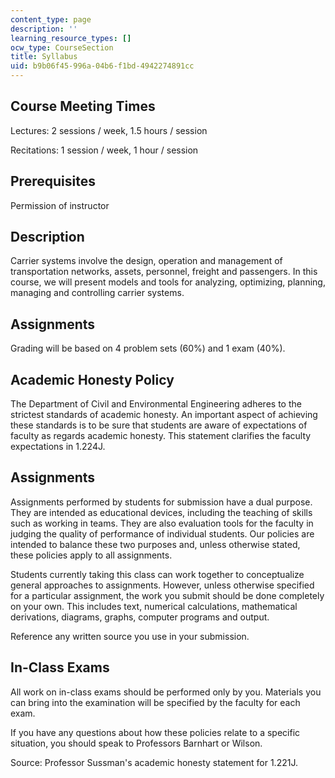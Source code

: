 ```yaml
---
content_type: page
description: ''
learning_resource_types: []
ocw_type: CourseSection
title: Syllabus
uid: b9b06f45-996a-04b6-f1bd-4942274891cc
---
```


Course Meeting Times
--------------------

Lectures: 2 sessions / week, 1.5 hours / session

Recitations: 1 session / week, 1 hour / session

Prerequisites
-------------

Permission of instructor

Description
-----------

Carrier systems involve the design, operation and management of transportation networks, assets, personnel, freight and passengers. In this course, we will present models and tools for analyzing, optimizing, planning, managing and controlling carrier systems.

Assignments
-----------

Grading will be based on 4 problem sets (60%) and 1 exam (40%).

Academic Honesty Policy
-----------------------

The Department of Civil and Environmental Engineering adheres to the strictest standards of academic honesty. An important aspect of achieving these standards is to be sure that students are aware of expectations of faculty as regards academic honesty. This statement clarifies the faculty expectations in 1.224J.

Assignments
-----------

Assignments performed by students for submission have a dual purpose. They are intended as educational devices, including the teaching of skills such as working in teams. They are also evaluation tools for the faculty in judging the quality of performance of individual students. Our policies are intended to balance these two purposes and, unless otherwise stated, these policies apply to all assignments.

Students currently taking this class can work together to conceptualize general approaches to assignments. However, unless otherwise specified for a particular assignment, the work you submit should be done completely on your own. This includes text, numerical calculations, mathematical derivations, diagrams, graphs, computer programs and output.

Reference any written source you use in your submission.

In-Class Exams
--------------

All work on in-class exams should be performed only by you. Materials you can bring into the examination will be specified by the faculty for each exam.

If you have any questions about how these policies relate to a specific situation, you should speak to Professors Barnhart or Wilson.

Source: Professor Sussman's academic honesty statement for 1.221J.